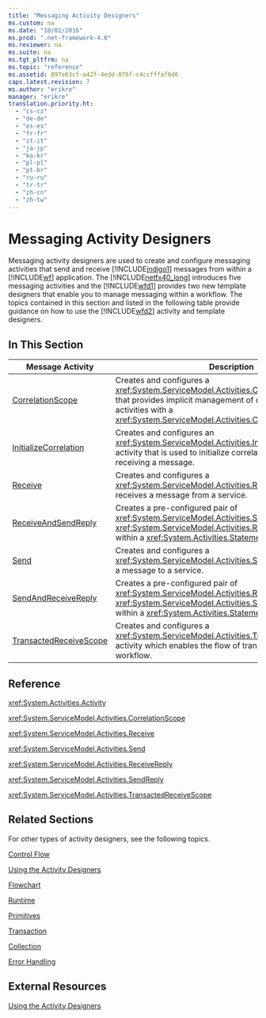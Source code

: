 ```yaml
---
title: "Messaging Activity Designers"
ms.custom: na
ms.date: "10/02/2016"
ms.prod: ".net-framework-4.6"
ms.reviewer: na
ms.suite: na
ms.tgt_pltfrm: na
ms.topic: "reference"
ms.assetid: 897e63cf-a42f-4edd-876f-c4ccfffaf6d6
caps.latest.revision: 7
ms.author: "erikre"
manager: "erikre"
translation.priority.ht: 
  - "cs-cz"
  - "de-de"
  - "es-es"
  - "fr-fr"
  - "it-it"
  - "ja-jp"
  - "ko-kr"
  - "pl-pl"
  - "pt-br"
  - "ru-ru"
  - "tr-tr"
  - "zh-cn"
  - "zh-tw"
---
```

# Messaging Activity Designers
Messaging activity designers are used to create and configure messaging activities that send and receive [!INCLUDE[indigo1](../workflowdesigner/includes/indigo1_md.md)] messages from within a [!INCLUDE[wf](../workflowdesigner/includes/wf_md.md)] application. The [!INCLUDE[netfx40_long](../workflowdesigner/includes/netfx40_long_md.md)] introduces five messaging activities and the [!INCLUDE[wfd1](../workflowdesigner/includes/wfd1_md.md)] provides two new template designers that enable you to manage messaging within a workflow. The topics contained in this section and listed in the following table provide guidance on how to use the [!INCLUDE[wfd2](../workflowdesigner/includes/wfd2_md.md)] activity and template designers.  
  
## In This Section  
  
|Message Activity|Description|  
|----------------------|-----------------|  
|[CorrelationScope](../workflowdesigner/correlationscope-activity-designer.md)|Creates and configures a <xref:System.ServiceModel.Activities.CorrelationScope> activity that provides implicit management of child messaging activities with a <xref:System.ServiceModel.Activities.CorrelationHandle> object.|  
|[InitializeCorrelation](../workflowdesigner/initializecorrelation-activity-designer.md)|Creates and configures an <xref:System.ServiceModel.Activities.InitializeCorrelation> activity that is used to initialize correlation without sending or receiving a message.|  
|[Receive](../workflowdesigner/receive-activity-designer.md)|Creates and configures a <xref:System.ServiceModel.Activities.Receive> activity that receives a message from a service.|  
|[ReceiveAndSendReply](../workflowdesigner/receiveandsendreply-template-designer.md)|Creates a pre-configured pair of <xref:System.ServiceModel.Activities.Send> and <xref:System.ServiceModel.Activities.ReceiveReply> activities within a <xref:System.Activities.Statements.Sequence> activity.|  
|[Send](../workflowdesigner/send-activity-designer.md)|Creates and configures a <xref:System.ServiceModel.Activities.Send> activity that sends a message to a service.|  
|[SendAndReceiveReply](../workflowdesigner/sendandreceivereply-template-designer.md)|Creates a pre-configured pair of <xref:System.ServiceModel.Activities.Receive> and <xref:System.ServiceModel.Activities.SendReply> activities within a <xref:System.Activities.Statements.Sequence> activity.|  
|[TransactedReceiveScope](../workflowdesigner/transactedreceivescope-activity-designer.md)|Creates and configures a <xref:System.ServiceModel.Activities.TransactedReceiveScope> activity which enables the flow of transactions into a workflow.|  
  
## Reference  
 <xref:System.Activities.Activity>  
  
 <xref:System.ServiceModel.Activities.CorrelationScope>  
  
 <xref:System.ServiceModel.Activities.Receive>  
  
 <xref:System.ServiceModel.Activities.Send>  
  
 <xref:System.ServiceModel.Activities.ReceiveReply>  
  
 <xref:System.ServiceModel.Activities.SendReply>  
  
 <xref:System.ServiceModel.Activities.TransactedReceiveScope>  
  
## Related Sections  
 For other types of activity designers, see the following topics.  
  
 [Control Flow](../workflowdesigner/control-flow-activity-designers.md)  
  
 [Using the Activity Designers](../workflowdesigner/using-the-activity-designers.md)  
  
 [Flowchart](../workflowdesigner/flowchart-activity-designers.md)  
  
 [Runtime](../workflowdesigner/runtime-activity-designers.md)  
  
 [Primitives](../workflowdesigner/primitives-activity-designers.md)  
  
 [Transaction](../workflowdesigner/transaction-activity-designers.md)  
  
 [Collection](../workflowdesigner/collection-activity-designers.md)  
  
 [Error Handling](../workflowdesigner/error-handling-activity-designers.md)  
  
## External Resources  
 [Using the Activity Designers](../workflowdesigner/using-the-activity-designers.md)